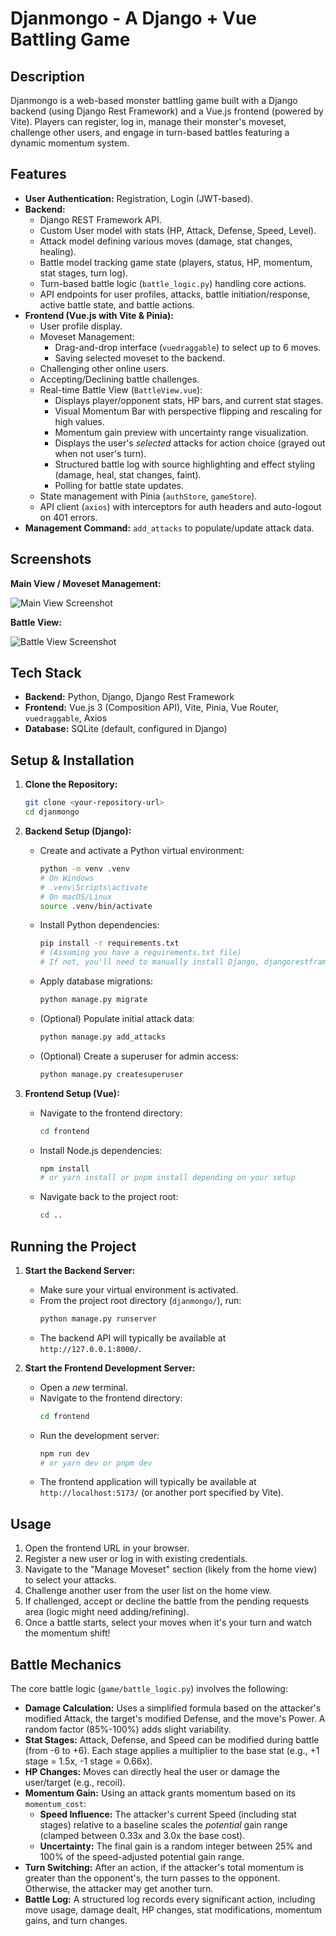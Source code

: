 # Djanmongo - A Django + Vue Battling Game

## Description

Djanmongo is a web-based monster battling game built with a Django backend (using Django Rest Framework) and a Vue.js frontend (powered by Vite). Players can register, log in, manage their monster's moveset, challenge other users, and engage in turn-based battles featuring a dynamic momentum system.

## Features

*   **User Authentication:** Registration, Login (JWT-based).
*   **Backend:**
    *   Django REST Framework API.
    *   Custom User model with stats (HP, Attack, Defense, Speed, Level).
    *   Attack model defining various moves (damage, stat changes, healing).
    *   Battle model tracking game state (players, status, HP, momentum, stat stages, turn log).
    *   Turn-based battle logic (`battle_logic.py`) handling core actions.
    *   API endpoints for user profiles, attacks, battle initiation/response, active battle state, and battle actions.
*   **Frontend (Vue.js with Vite & Pinia):**
    *   User profile display.
    *   Moveset Management:
        *   Drag-and-drop interface (`vuedraggable`) to select up to 6 moves.
        *   Saving selected moveset to the backend.
    *   Challenging other online users.
    *   Accepting/Declining battle challenges.
    *   Real-time Battle View (`BattleView.vue`):
        *   Displays player/opponent stats, HP bars, and current stat stages.
        *   Visual Momentum Bar with perspective flipping and rescaling for high values.
        *   Momentum gain preview with uncertainty range visualization.
        *   Displays the user's *selected* attacks for action choice (grayed out when not user's turn).
        *   Structured battle log with source highlighting and effect styling (damage, heal, stat changes, faint).
        *   Polling for battle state updates.
    *   State management with Pinia (`authStore`, `gameStore`).
    *   API client (`axios`) with interceptors for auth headers and auto-logout on 401 errors.
*   **Management Command:** `add_attacks` to populate/update attack data.

## Screenshots

**Main View / Moveset Management:**

![Main View Screenshot](assets/images/main.png)

**Battle View:**

![Battle View Screenshot](assets/images/battle.png)

## Tech Stack

*   **Backend:** Python, Django, Django Rest Framework
*   **Frontend:** Vue.js 3 (Composition API), Vite, Pinia, Vue Router, `vuedraggable`, Axios
*   **Database:** SQLite (default, configured in Django)

## Setup & Installation

1.  **Clone the Repository:**
    ```bash
    git clone <your-repository-url>
    cd djanmongo 
    ```

2.  **Backend Setup (Django):**
    *   Create and activate a Python virtual environment:
        ```bash
        python -m venv .venv
        # On Windows
        # .venv\Scripts\activate 
        # On macOS/Linux
        source .venv/bin/activate 
        ```
    *   Install Python dependencies:
        ```bash
        pip install -r requirements.txt 
        # (Assuming you have a requirements.txt file)
        # If not, you'll need to manually install Django, djangorestframework, djangorestframework-simplejwt etc.
        ```
    *   Apply database migrations:
        ```bash
        python manage.py migrate
        ```
    *   (Optional) Populate initial attack data:
        ```bash
        python manage.py add_attacks
        ```
    *   (Optional) Create a superuser for admin access:
        ```bash
        python manage.py createsuperuser
        ```

3.  **Frontend Setup (Vue):**
    *   Navigate to the frontend directory:
        ```bash
        cd frontend
        ```
    *   Install Node.js dependencies:
        ```bash
        npm install 
        # or yarn install or pnpm install depending on your setup
        ```
    *   Navigate back to the project root:
        ```bash
        cd ..
        ```

## Running the Project

1.  **Start the Backend Server:**
    *   Make sure your virtual environment is activated.
    *   From the project root directory (`djanmongo/`), run:
        ```bash
        python manage.py runserver
        ```
    *   The backend API will typically be available at `http://127.0.0.1:8000/`.

2.  **Start the Frontend Development Server:**
    *   Open a *new* terminal.
    *   Navigate to the frontend directory:
        ```bash
        cd frontend
        ```
    *   Run the development server:
        ```bash
        npm run dev
        # or yarn dev or pnpm dev
        ```
    *   The frontend application will typically be available at `http://localhost:5173/` (or another port specified by Vite).

## Usage

1.  Open the frontend URL in your browser.
2.  Register a new user or log in with existing credentials.
3.  Navigate to the "Manage Moveset" section (likely from the home view) to select your attacks.
4.  Challenge another user from the user list on the home view.
5.  If challenged, accept or decline the battle from the pending requests area (logic might need adding/refining).
6.  Once a battle starts, select your moves when it's your turn and watch the momentum shift!

## Battle Mechanics

The core battle logic (`game/battle_logic.py`) involves the following:

*   **Damage Calculation:** Uses a simplified formula based on the attacker's modified Attack, the target's modified Defense, and the move's Power. A random factor (85%-100%) adds slight variability.
*   **Stat Stages:** Attack, Defense, and Speed can be modified during battle (from -6 to +6). Each stage applies a multiplier to the base stat (e.g., +1 stage = 1.5x, -1 stage = 0.66x).
*   **HP Changes:** Moves can directly heal the user or damage the user/target (e.g., recoil).
*   **Momentum Gain:** Using an attack grants momentum based on its `momentum_cost`:
    *   **Speed Influence:** The attacker's current Speed (including stat stages) relative to a baseline scales the *potential* gain range (clamped between 0.33x and 3.0x the base cost).
    *   **Uncertainty:** The final gain is a random integer between 25% and 100% of the speed-adjusted potential gain range.
*   **Turn Switching:** After an action, if the attacker's total momentum is greater than the opponent's, the turn passes to the opponent. Otherwise, the attacker may get another turn.
*   **Battle Log:** A structured log records every significant action, including move usage, damage dealt, HP changes, stat modifications, momentum gains, and turn changes.
